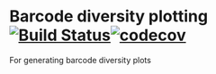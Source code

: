 # Barcode diversity plotting [![Build Status](https://travis-ci.com/AlexBecalick/barcode_diversity_plotting.svg?branch=main)](https://travis-ci.com/AlexBecalick/barcode_diversity_plotting)[![codecov](https://codecov.io/gh/AlexBecalick/barcode_diversity_plotting/branch/main/graph/badge.svg?token=35U4376KRB)](https://codecov.io/gh/AlexBecalick/barcode_diversity_plotting)
For generating barcode diversity plots
